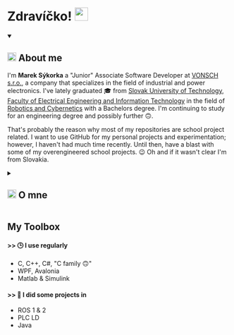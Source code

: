 <!-- ================== Greeting ================== -->
<h1>
  Zdravíčko! <img src="https://media.giphy.com/media/hvRJCLFzcasrR4ia7z/giphy.gif" width="30px">
</h1>
<!-- ================== ENG Description ================== -->
<details open>
  <summary>
    <h2>
      <img src="https://discord.com/assets/09598dcec149fda6bebb.svg" height="20"> About me
    </h2>
  </summary>
  
I'm **Marek Sýkorka** a "Junior" Associate Software Developer at [VONSCH s.r.o.](https://www.vonsch.sk/?lang=en), a company that specializes in the field of   industrial and power electronics. I've lately graduated 🎓 from [Slovak University of Technology, Faculty of Electrical Engineering and Information Technology](https://www.fei.stuba.sk/english.html?page_id=793) in the field of [Robotics and Cybernetics](https://urk.fei.stuba.sk/) with a Bachelors degree. I'm continuing to study for an engineering degree and possibly further 🙃.
    
That's probably the reason why most of my repositories are school project related. I want to use GitHub for my personal projects and experimentation; however, I haven't had much time recently. Until then, have a blast with some of my overengineered school projects. 😉 Oh and if it wasn't clear I'm from Slovakia.
</details>
<!-- ================== SVK Description ================== -->
<details>
  <summary>
    <h2>
      <img src="https://discord.com/assets/fdf312bf864f0964cb8a.svg" height="20"> O mne
    </h2>
  </summary>

Volám sa **Marek Sýkorka** a som "brigádnik" na pozícii Softvérového vývojára v spoločnosti [VONSCH s.r.o.](https://www.vonsch.sk/), ktorá sa zaoberá oblasťou priemyselnej a výkonovej elektroniky. Nedávno som úspešne ukončil Bakalársky stupeň vysokoškolského štúdia 🎓 na [Slovenskej Technickej Univerzite, Fakulte Elektrotechniky a Informačných Technológií](https://www.fei.stuba.sk/) v odbore [Robotika a Kybernetika](https://urk.fei.stuba.sk/). V štúdiu pokračujem Inžinierskym stupňom štúdia a možno aj ďalej 🙃.

Aj to môže byť dôvod, prečo je väčšina mojich repozitárov zameraná na školské projekty. Časom chcem začať využívať GitHub aj na osobné projekty, ale posledne som nemal na to čas. Kým ten čas príde pokochajte sa prehnane spracovanými školskými projektami. 😉
</details>

<!-- ================== My Toolbox ================== -->
## My Toolbox
#### >> 🕒 I use regularly
- C, C++, C#, "C family 🙃"
- WPF, Avalonia
- Matlab & Simulink

#### >> 📅 I did some projects in
- ROS 1 & 2
- PLC LD
- Java
